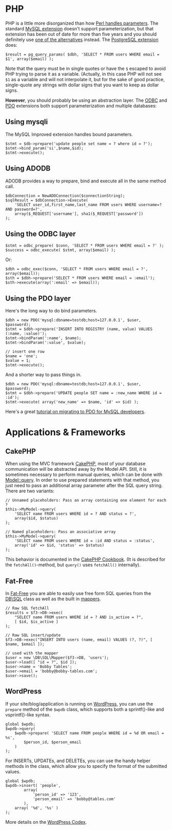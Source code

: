 # PHP

PHP is a little more disorganized than how
[Perl handles parameters](./perl.html).  The standard [MySQL
extension][mysql] doesn't support parameterization, but that extension
has been out of date for more than five years and you should definitely 
use [one of the alternatives][which-mysql] instead. The 
[PostgreSQL extension][pg] does:

    $result = pg_query_params( $dbh, 'SELECT * FROM users WHERE email = $1', array($email) );

Note that the query must be in single quotes or have the `$` escaped
to avoid PHP trying to parse it as a variable.  (Actually, in this
case PHP will not see `$1` as a variable and will not interpolate
it, but for the sake of good practice, single-quote any strings
with dollar signs that you want to keep as dollar signs.

**However**, you should probably be using an abstraction layer.
The [ODBC][odbc] and [PDO][pdo] extensions both support parameterization
and multiple databases:

[mysql]: http://php.net/manual/en/book.mysql.php
[which-mysql]: http://php.net/manual/en/mysqlinfo.api.choosing.php
[pg]: http://www.php.net/manual/en/book.pgsql.php
[odbc]: http://php.net/manual/en/book.uodbc.php
[pdo]: http://www.php.net/manual/en/book.pdo.php

## Using mysqli

The MySQL Improved extension handles bound parameters.

    $stmt = $db->prepare('update people set name = ? where id = ?');
    $stmt->bind_param('si',$name,$id);
    $stmt->execute();

## Using ADODB

ADODB provides a way to prepare, bind and execute all in the same method call.

    $dbConnection = NewADOConnection($connectionString);
    $sqlResult = $dbConnection->Execute(
        'SELECT user_id,first_name,last_name FROM users WHERE username=? AND password=?',
        array($_REQUEST['username'], sha1($_REQUEST['password'])
    );

## Using the ODBC layer

    $stmt = odbc_prepare( $conn, 'SELECT * FROM users WHERE email = ?' );
    $success = odbc_execute( $stmt, array($email) );

Or:

    $dbh = odbc_exec($conn, 'SELECT * FROM users WHERE email = ?', array($email));
    $sth = $dbh->prepare('SELECT * FROM users WHERE email = :email');
    $sth->execute(array(':email' => $email));

## Using the PDO layer

Here's the long way to do bind parameters.

    $dbh = new PDO('mysql:dbname=testdb;host=127.0.0.1', $user, $password);
    $stmt = $dbh->prepare('INSERT INTO REGISTRY (name, value) VALUES (:name, :value)');
    $stmt->bindParam(':name', $name);
    $stmt->bindParam(':value', $value);

    // insert one row
    $name = 'one';
    $value = 1;
    $stmt->execute();

And a shorter way to pass things in.

    $dbh = new PDO('mysql:dbname=testdb;host=127.0.0.1', $user, $password);
    $stmt = $dbh->prepare('UPDATE people SET name = :new_name WHERE id = :id');
    $stmt->execute( array('new_name' => $name, 'id' => $id) );

Here's a great [tutorial on migrating to PDO for MySQL developers](http://wiki.hashphp.org/PDO_Tutorial_for_MySQL_Developers).

# Applications & Frameworks

## CakePHP

When using the MVC framework [CakePHP][cakephp], most of your
database communication will be abstracted away by the Model API.
Still, it is sometimes necessary to perform manual queries, which
can be done with [Model::query][cake-model-query]. In order to use
prepared statements with that method, you just need to pass an
additional array parameter after the SQL query string.  There are
two variants:

    // Unnamed placeholders: Pass an array containing one element for each ?
    $this->MyModel->query(
        'SELECT name FROM users WHERE id = ? AND status = ?',
        array($id, $status)
    );

    // Named placeholders: Pass an associative array
    $this->MyModel->query(
        'SELECT name FROM users WHERE id = :id AND status = :status',
        array('id' => $id, 'status' => $status)
    );

This behavior is documented in the [CakePHP Cookbook][cake-cookbook].
(It is described for the `fetchAll()`-method, but `query()` uses
`fetchAll()` internally).

[cakephp]: http://cakephp.org/
[cake-model-query]: http://api.cakephp.org/class/model#method-Modelquery
[cake-cookbook]: http://book.cakephp.org/2.0/en/models/retrieving-your-data.html#prepared-statements

## Fat-Free

In [Fat-Free][fatfree] you are able to easily use free form SQL queries from the [DB\SQL][fatfree-sql] class as well as the built
in [mappers][fatfree-mappers].

    // Raw SQL fetchAll
    $results = $f3->DB->exec(
        "SELECT name FROM users WHERE id = ? AND is_active = ?",
        [ $id, $is_active ]
    );
    
    // Raw SQL insert/update
    $f3->DB->exec("INSERT INTO users (name, email) VALUES (?, ?)", [ $name, $email ]);

    // used with the mapper
    $user = new \DB\SQL\Mapper($f3->DB, 'users');
    $user->load([ "id = ?", $id ]);
    $user->name = 'Bobby Tables';
    $user->email = 'bobby@bobby-tables.com';
    $user->save();

[fatfree]: https://fatfreeframework.com
[fatfree-sql]: https://fatfreeframework.com/3.7/databases
[fatfree-mappers]: https://fatfreeframework.com/3.7/databases#TheSmartSQLORM

## WordPress

If your site/blog/application is running on [WordPress][WP], you
can use the `prepare` method of the `$wpdb` class, which supports
both a sprintf()-like and vsprintf()-like syntax.

    global $wpdb;
    $wpdb->query(
        $wpdb->prepare( 'SELECT name FROM people WHERE id = %d OR email = %s',
            $person_id, $person_email
        )
    );

For INSERTs, UPDATEs, and DELETEs, you can use the handy helper methods in the class, which allow you to specify the format of the submitted values.

    global $wpdb;
    $wpdb->insert( 'people',
            array(
                'person_id' => '123',
                'person_email' => 'bobby@tables.com'
            ),
        array( '%d', '%s' )
    );

More details on the [WordPress Codex][codex].

[WP]: http://wordpress.org/
[codex]: http://codex.wordpress.org/Class_Reference/wpdb
